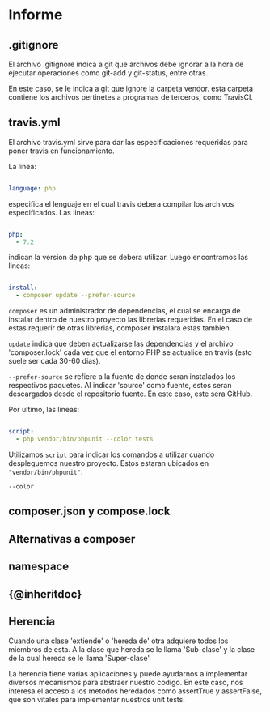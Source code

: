 # Informe

## .gitignore

El archivo .gitignore indica a git que archivos debe ignorar a la hora de ejecutar operaciones como git-add y git-status, entre otras.

En este caso, se le indica a git que ignore la carpeta vendor. esta carpeta contiene los archivos pertinetes a programas de terceros, como TravisCI.

## travis.yml

El archivo travis.yml sirve para dar las especificaciones requeridas para poner travis en funcionamiento.

La linea:

```yml

language: php

```

especifica el lenguaje en el cual travis debera compilar los archivos especificados. Las lineas:

```yml

php:
  - 7.2

```

indican la version de php que se debera utilizar. Luego encontramos las lineas:

```yml

install:
  - composer update --prefer-source

  ```

`composer` es un administrador de dependencias, el cual se encarga de instalar dentro de nuestro proyecto las librerias requeridas. En el caso de estas requerir de otras librerias, composer instalara estas tambien.

`update` indica que deben actualizarse las dependencias y el archivo 'composer.lock' cada vez que el entorno PHP se actualice en travis (esto suele ser cada 30-60 dias).

`--prefer-source` se refiere a la fuente de donde seran instalados los respectivos paquetes. Al indicar 'source' como fuente, estos seran descargados desde el repositorio fuente. En este caso, este sera GitHub.

Por ultimo, las lineas:

```yml

script:
  - php vendor/bin/phpunit --color tests

  ```

Utilizamos `script` para indicar los comandos a utilizar cuando despleguemos nuestro proyecto. Estos estaran ubicados en `"vendor/bin/phpunit"`.

`--color` 


## composer.json y compose.lock

## Alternativas a composer

## namespace

## {@inheritdoc}

## Herencia

Cuando una clase 'extiende' o 'hereda de' otra adquiere todos los miembros de esta. A la clase que hereda se le llama 'Sub-clase' y la clase de la cual hereda se le llama 'Super-clase'.

La herencia tiene varias aplicaciones y puede ayudarnos a implementar diversos mecanismos para abstraer nuestro codigo. En este caso, nos interesa el acceso a los metodos heredados como assertTrue y assertFalse, que son vitales para implementar nuestros unit tests.
